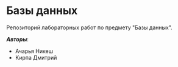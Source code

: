 # Базы данных
Репозиторий лабораторных работ по предмету "Базы данных".

***Авторы***:
* Ачарья Никеш
* Кирпа Дмитрий
